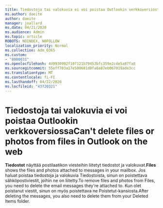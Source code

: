 ```yaml
---
title: Tiedostoja tai valokuvia ei voi poistaa Outlookin verkkoversiosta -tiedostoista
ms.author: daeite
author: daeite
manager: joallard
ms.date: 04/21/2020
ms.audience: Admin
ms.topic: article
ROBOTS: NOINDEX, NOFOLLOW
localization_priority: Normal
ms.collection: Adm_O365
ms.custom:
- "8000031"
ms.openlocfilehash: 4d0930992f107121b79453bfc359e2cde5a87fa8
ms.sourcegitcommit: 55eff703a17e500681d8fa6a87eb067019ade3cc
ms.translationtype: MT
ms.contentlocale: fi-FI
ms.lasthandoff: 04/22/2020
ms.locfileid: "43720321"
---
```

# <a name="cant-delete-files-or-photos-from-files-in-outlook-on-the-web"></a><span data-ttu-id="ca42e-102">Tiedostoja tai valokuvia ei voi poistaa Outlookin verkkoversiossa</span><span class="sxs-lookup"><span data-stu-id="ca42e-102">Can't delete files or photos from files in Outlook on the web</span></span>

<span data-ttu-id="ca42e-103">**Tiedostot** näyttää postilaatikon viesteihin liitetyt tiedostot ja valokuvat.</span><span class="sxs-lookup"><span data-stu-id="ca42e-103">**Files** shows the files and photos attached to messages in your mailbox.</span></span> <span data-ttu-id="ca42e-104">Jos haluat poistaa tiedostoja ja valokuvia Tiedostoista, sinun on poistettava sähköpostiviestit, joihin ne on liitetty.</span><span class="sxs-lookup"><span data-stu-id="ca42e-104">To remove files and photos from Files, you need to delete the email messages they're attached to.</span></span> <span data-ttu-id="ca42e-105">Kun olet poistanut viestit, sinun on myös poistettava ne Poistetut-kansiosta.</span><span class="sxs-lookup"><span data-stu-id="ca42e-105">After deleting the messages, you also need to delete them from your Deleted Items folder.</span></span>